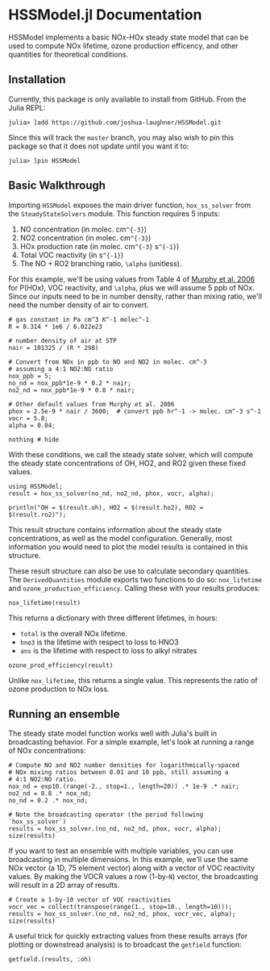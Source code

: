 # HSSModel.jl Documentation

HSSModel implements a basic NOx-HOx steady state model that
can be used to compute NOx lifetime, ozone production efficency,
and other quantities for theoretical conditions.

## Installation

Currently, this package is only available to install from GitHub. From the Julia
REPL:

```
julia> ]add https://github.com/joshua-laughner/HSSModel.git
```

Since this will track the `master` branch, you may also wish to pin this package 
so that it does not update until you want it to:

```
julia> ]pin HSSModel
```

## Basic Walkthrough

Importing `HSSModel` exposes the main driver function, `hox_ss_solver` from
the `SteadyStateSolvers` module. This function requires 5 inputs:

1. NO concentration (in molec. cm``^{-3}``)
1. NO2 concentration (in molec. cm``^{-3}``)
1. HOx production rate (in molec. cm``^{-3}`` s``^{-1}``)
1. Total VOC reactivity (in s``^{-1}``)
1. The NO + RO2 branching ratio, ``\alpha`` (unitless).

For this example, we'll be using values from Table 4 of 
[Murphy et al. 2006](https://acp.copernicus.org/preprints/6/11971/2006/acpd-6-11971-2006.pdf)
for P(HOx), VOC reactivity, and ``\alpha``, plus we will assume
5 ppb of NOx. Since our inputs need to be in number density,
rather than mixing ratio, we'll need the number density of
air to convert.

```@example 1
# gas constant in Pa cm^3 K^-1 molec^-1
R = 8.314 * 1e6 / 6.022e23

# number density of air at STP
nair = 101325 / (R * 298)

# Convert from NOx in ppb to NO and NO2 in molec. cm^-3
# assuming a 4:1 NO2:NO ratio
nox_ppb = 5;
no_nd = nox_ppb*1e-9 * 0.2 * nair;
no2_nd = nox_ppb*1e-9 * 0.8 * nair;

# Other default values from Murphy et al. 2006
phox = 2.5e-9 * nair / 3600;  # convert ppb hr^-1 -> molec. cm^-3 s^-1
vocr = 5.8;
alpha = 0.04;

nothing # hide
```

With these conditions, we call the steady state solver, which
will compute the steady state concentrations of OH, HO2, and RO2
given these fixed values.

```@example 1
using HSSModel;
result = hox_ss_solver(no_nd, no2_nd, phox, vocr, alpha);

println("OH = $(result.oh), HO2 = $(result.ho2), RO2 = $(result.ro2)");
```

This result structure contains information about the
steady state concentrations, as well as the model configuration.
Generally, most information you would need to plot the model
results is contained in this structure. 

These result structure can also be use to calculate secondary
quantities. The `DerivedQuantities` module exports two functions
to do so: `nox_lifetime` and `ozone_production_efficiency`. Calling
these with your results produces:

```@example 1
nox_lifetime(result)
```

This returns a dictionary with three different lifetimes, in hours:

* `total` is the overall NOx lifetime.
* `hno3` is the lifetime with respect to loss to HNO3
* `ans` is the lifetime with respect to loss to alkyl nitrates

```@example 1
ozone_prod_efficiency(result)
```

Unlike `nox_lifetime`, this returns a single value. This represents
the ratio of ozone production to NOx loss.

## Running an ensemble

The steady state model function works well with Julia's built in 
broadcasting behavior. For a simple example, let's look at running
a range of NOx concentrations:

```@example 1
# Compute NO and NO2 number densities for logarithmically-spaced
# NOx mixing ratios between 0.01 and 10 ppb, still assuming a
# 4:1 NO2:NO ratio.
nox_nd = exp10.(range(-2., stop=1., length=20)) .* 1e-9 .* nair;
no2_nd = 0.8 .* nox_nd;
no_nd = 0.2 .* nox_nd;

# Note the broadcasting operator (the period following `hox_ss_solver`)
results = hox_ss_solver.(no_nd, no2_nd, phox, vocr, alpha);
size(results)
```

If you want to test an ensemble with multiple variables, you can 
use broadcasting in multiple dimensions. In this example, we'll
use the same NOx vector (a 1D, 75 element vector) along with a
vector of VOC reactivity values. By making the VOCR values a
row (1-by-``N``) vector, the broadcasting will result in a 
2D array of results.

```@example 1
# Create a 1-by-10 vector of VOC reactivities
vocr_vec = collect(transpose(range(1., stop=10., length=10)));
results = hox_ss_solver.(no_nd, no2_nd, phox, vocr_vec, alpha);
size(results)
```

A useful trick for quickly extracting values from these results
arrays (for plotting or downstread analysis) is to broadcast the
`getfield` function:

```@example 1
getfield.(results, :oh)
```
